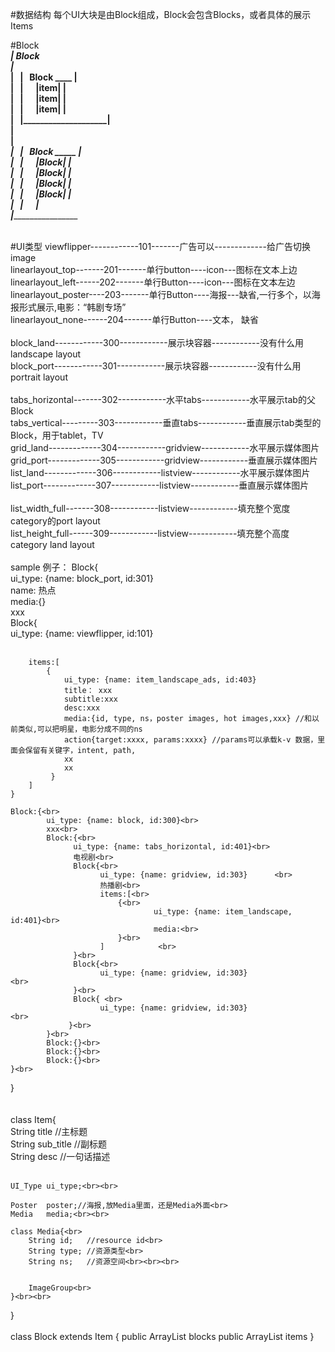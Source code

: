 #数据结构
每个UI大块是由Block组成，Block会包含Blocks，或者具体的展示Items

#Block
 _______________________________<br>
| Block&nbsp;&nbsp;</br>
|&nbsp;&nbsp;&nbsp;_____________________<br>
|&nbsp;&nbsp;&nbsp;|&nbsp;&nbsp;&nbsp;Block  ____     |<br>
|&nbsp;&nbsp;&nbsp;|&nbsp;&nbsp;&nbsp;&nbsp;&nbsp;&nbsp;|item|    |<br>
|&nbsp;&nbsp;&nbsp;|&nbsp;&nbsp;&nbsp;&nbsp;&nbsp;&nbsp;|item|    |<br>
|&nbsp;&nbsp;&nbsp;|&nbsp;&nbsp;&nbsp;&nbsp;&nbsp;&nbsp;|item|    |<br>
|&nbsp;&nbsp;&nbsp;|____________________|<br>
|<br>
|    _____________________<br>
|&nbsp;&nbsp;&nbsp;|&nbsp;&nbsp;&nbsp;Block  _____    |<br>
|&nbsp;&nbsp;&nbsp;|&nbsp;&nbsp;&nbsp;&nbsp;&nbsp;&nbsp;|Block|   |<br>
|&nbsp;&nbsp;&nbsp;|&nbsp;&nbsp;&nbsp;&nbsp;&nbsp;&nbsp;|Block|   |<br>
|&nbsp;&nbsp;&nbsp;|&nbsp;&nbsp;&nbsp;&nbsp;&nbsp;&nbsp;|Block|   |<br>
|&nbsp;&nbsp;&nbsp;|&nbsp;&nbsp;&nbsp;&nbsp;&nbsp;&nbsp;|Block|   |<br>
|&nbsp;&nbsp;&nbsp;|&nbsp;&nbsp;&nbsp;&nbsp;&nbsp;&nbsp;________________|<br>
|_______________________________<br>

</br>
#UI类型
viewflipper------------101-------广告可以-------------给广告切换image<br>
linearlayout_top-------201-------单行button----icon---图标在文本上边<br>
linearlayout_left------202-------单行Button----icon---图标在文本左边<br>
linearlayout_poster----203-------单行Button----海报---缺省,一行多个，以海报形式展示,电影：“韩剧专场”<br>
linearlayout_none------204-------单行Button----文本， 缺省<br>
<br>
block_land------------300------------展示块容器------------没有什么用 landscape layout<br>
block_port------------301------------展示块容器------------没有什么用 portrait layout<br>
<br>
tabs_horizontal-------302------------水平tabs------------水平展示tab的父Block      <br>
tabs_vertical---------303------------垂直tabs------------垂直展示tab类型的Block，用于tablet，TV<br>
grid_land-------------304------------gridview------------水平展示媒体图片<br>
grid_port-------------305------------gridview------------垂直展示媒体图片<br>
list_land-------------306------------listview------------水平展示媒体图片<br>
list_port-------------307------------listview------------垂直展示媒体图片<br>
<br>
list_width_full-------308------------listview------------填充整个宽度  category的port layout<br>
list_height_full------309------------listview------------填充整个高度  category land layout<br>

<br>
sample 例子：
Block{<br>
    ui_type: {name: block_port, id:301}<br>
    name: 热点<br>
    media:{}<br>
    xxx<br>
    Block{<br>
        ui_type: {name: viewflipper, id:101}<br><br>

        items:[
            {
                ui_type: {name: item_landscape_ads, id:403}
                title： xxx
                subtitle:xxx
                desc:xxx
                media:{id, type, ns，poster images, hot images,xxx} //和以前类似,可以把明星，电影分成不同的ns
                action{target:xxxx, params:xxxx} //params可以承载k-v 数据，里面会保留有关键字，intent, path,
                xx
                xx
             }
        ]
    }

    Block:{<br>
            ui_type: {name: block, id:300}<br>
            xxx<br>
            Block:{<br>
                  ui_type: {name: tabs_horizontal, id:401}<br>
                  电视剧<br>
                  Block{<br>
                        ui_type: {name: gridview, id:303}      <br>
                        热播剧<br>
                        items:[<br>
                            {<br>
                                    ui_type: {name: item_landscape, id:401}<br>
                                    media:<br>
                            }<br>
                        ]            <br>
                  }<br>
                  Block{<br>
                        ui_type: {name: gridview, id:303}                  <br>
                  }<br>
                  Block{ <br>
                        ui_type: {name: gridview, id:303}                  <br>
                 }<br>
            }<br>
            Block:{}<br>
            Block:{}<br>
            Block:{}<br>
    }<br>
}<br>
<br>
<br>
class Item{<br>
    String  title       //主标题<br>
    String  sub_title   //副标题<br>
    String  desc        //一句话描述<br><br>
    
    UI_Type ui_type;<br><br>
    
    Poster  poster;//海报,放Media里面，还是Media外面<br>
    Media   media;<br><br>
    
    class Media{<br>
        String id;   //resource id<br>
        String type; //资源类型<br>
        String ns;   //资源空间<br><br><br>
        
        
        ImageGroup<br>
    }<br><br>

}<br>
<br>
class Block extends Item
{
      public ArrayList<Block>         blocks
      public ArrayList<Item>          items
}

